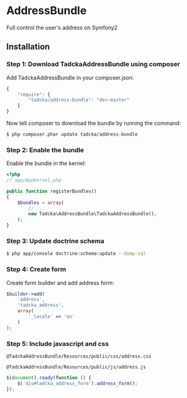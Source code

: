 AddressBundle
=============

Full control the user's address on Symfony2

## Installation

### Step 1: Download TadckaAddressBundle using composer

Add TadckaAddressBundle in your composer.json:

```js
{
    "require": {
        "tadcka/address-bundle": "dev-master"
    }
}
```

Now tell composer to download the bundle by running the command:

``` bash
$ php composer.phar update tadcka/address-bundle
```

### Step 2: Enable the bundle

Enable the bundle in the kernel:

``` php
<?php
// app/AppKernel.php

public function registerBundles()
{
    $bundles = array(
        // ...
        new Tadcka\AddressBundle\TadckaAddressBundle(),
    );
}
```

### Step 3: Update doctrine schema

``` bash
$ php app/console doctrine:schema:update --dump-sql
```

### Step 4: Create form

Create form builder and add address form:

``` php
$builder->add(
	'address',
	'tadcka_address',
	array(
		'_locale' => 'en'
	)
);
```

### Step 5: Include javascript and css

```twig
@TadckaAddressBundle/Resources/public/css/address.css

@TadckaAddressBundle/Resources/public/js/address.js
```

```js
$(document).ready(function () {
    $('div#tadcka_address_form').address_form();
});
```



